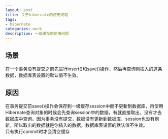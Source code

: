 ```yaml
---
layout: post
title: 关于hibernate的使用问题
tags:
- hibernate
categories: work
description: 一级缓存的使用问题
---
```

## 场景
在一个事务没有提交之前先进行insert()和save()操作，然后再查询刚插入的这条数据，数据库表设置的默认值不生效。

<!-- more -->

## 原因
在事务提交前save()操作会保存到一级缓存session中而不更新到数据库，再使用Hibernate查询对象的时候会先查询session中的数据，有就直接取出，没有才去数据库中查询。因为事务没有提交，数据没有更新到数据库，session也没有刷新，所以取出的数据就是你插入的数据，数据库表设置的默认值不生效。  
只有执行commit时才会清空缓存
